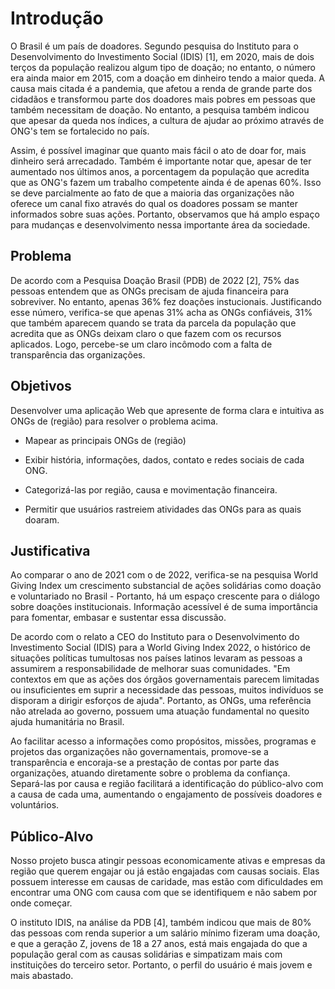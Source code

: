 # Introdução

O Brasil é um país de doadores. Segundo pesquisa do Instituto para o Desenvolvimento do Investimento Social (IDIS) [1], em 2020, mais de dois terços da população realizou algum tipo de doação; no entanto, o número era ainda maior em 2015, com a doação em dinheiro tendo a maior queda. A causa mais citada é a pandemia, que afetou a renda de grande parte dos cidadãos e transformou parte dos doadores mais pobres em pessoas que também necessitam de doação. No entanto, a pesquisa também indicou que apesar da queda nos índices, a cultura de ajudar ao próximo através de ONG's tem se fortalecido no país.

Assim, é possível imaginar que quanto mais fácil o ato de doar for, mais dinheiro será arrecadado. Também é importante notar que, apesar de ter aumentado nos últimos anos, a porcentagem da população que acredita que as ONG's fazem um trabalho competente ainda é de apenas 60%. Isso se deve parcialmente ao fato de que a maioria das organizações não oferece um canal fixo através do qual os doadores possam se manter informados sobre suas ações. Portanto, observamos que há amplo espaço para mudanças e desenvolvimento nessa importante área da sociedade.


## Problema

De acordo com a Pesquisa Doação Brasil (PDB) de 2022 [2], 75% das pessoas entendem que as ONGs precisam de ajuda financeira para sobreviver. No entanto, apenas 36% fez doações instucionais. Justificando esse número, verifica-se que apenas 31% acha as ONGs confiáveis, 31% que também aparecem quando se trata da parcela da população que acredita que as ONGs deixam claro o que fazem com os recursos aplicados. Logo, percebe-se um claro incômodo com a falta de transparência das organizações.


## Objetivos

Desenvolver uma aplicação Web que apresente de forma clara e intuitiva as ONGs de (região) para resolver o problema acima.

- Mapear as principais ONGs de (região)

- Exibir história, informações, dados, contato e redes sociais de cada ONG.

- Categorizá-las por região, causa e movimentação financeira.

- Permitir que usuários rastreiem atividades das ONGs para as quais doaram.
 
## Justificativa

Ao comparar o ano de 2021 com o de 2022, verifica-se na pesquisa World Giving Index um crescimento substancial de ações solidárias como doação e voluntariado no Brasil - Portanto, há um espaço crescente para o diálogo sobre doações institucionais. Informação acessível é de suma importância para fomentar, embasar e sustentar essa discussão.

De acordo com o relato a CEO do Instituto para o Desenvolvimento do Investimento Social (IDIS) para a World Giving Index 2022, o histórico de situações políticas tumultosas nos países latinos levaram as pessoas a assumirem a responsabilidade de melhorar suas comunidades. "Em contextos em que as ações dos órgãos governamentais parecem limitadas ou insuficientes em suprir a necessidade das pessoas, muitos indivíduos se disporam a dirigir esforços de ajuda". Portanto, as ONGs, uma referência não atrelada ao governo, possuem uma atuação fundamental no quesito ajuda humanitária no Brasil.

Ao facilitar acesso a informações como propósitos, missões, programas e projetos das organizações não governamentais, promove-se a transparência e encoraja-se a prestação de contas por parte das organizações, atuando diretamente sobre o problema da confiança. Separá-las por causa e região facilitará a identificação do público-alvo com a causa de cada uma, aumentando o engajamento de possíveis doadores e voluntários.

## Público-Alvo

Nosso projeto busca atingir pessoas economicamente ativas e empresas da região que querem engajar ou já estão engajadas com causas sociais. Elas possuem interesse em causas de caridade, mas estão com dificuldades em encontrar uma ONG com causa com que se identifiquem e não sabem por onde começar.

O instituto IDIS, na análise da PDB [4], também indicou que mais de 80% das pessoas com renda superior a um salário mínimo fizeram uma doação, e que a geração Z, jovens de 18 a 27 anos, está mais engajada do que a população geral com as causas solidárias e simpatizam mais com instituições do terceiro setor. Portanto, o perfil do usuário é mais jovem e mais abastado.
